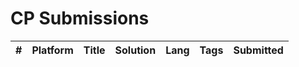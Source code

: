 # CP Submissions

| # | Platform | Title | Solution | Lang | Tags | Submitted |
|---:|---|---|---|---|---|---|
